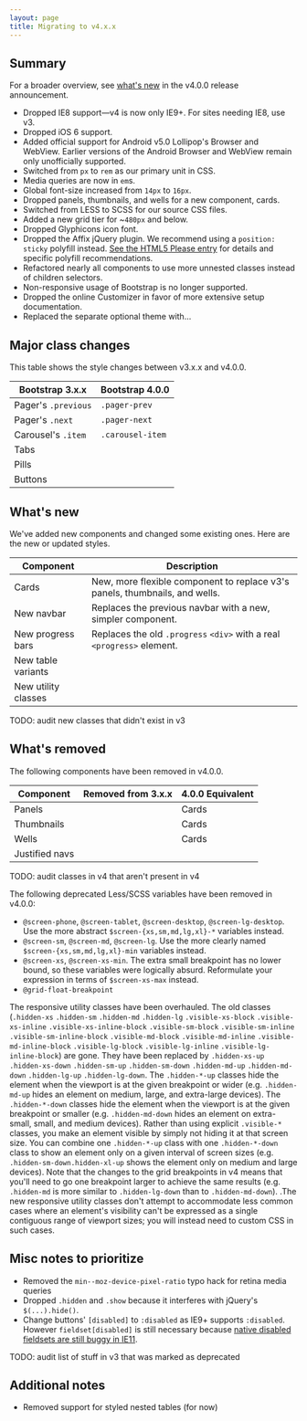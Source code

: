 ```yaml
---
layout: page
title: Migrating to v4.x.x
---
```


## Summary

For a broader overview, see [what's new](http://blog.getbootstrap.com/DEAD-LINK-FIX-ME-PLEASE) in the v4.0.0 release announcement.

- Dropped IE8 support—v4 is now only IE9+. For sites needing IE8, use v3.
- Dropped iOS 6 support.
- Added official support for Android v5.0 Lollipop's Browser and WebView. Earlier versions of the Android Browser and WebView remain only unofficially supported.
- Switched from `px` to `rem` as our primary unit in CSS.
- Media queries are now in `em`s.
- Global font-size increased from `14px` to `16px`.
- Dropped panels, thumbnails, and wells for a new component, cards.
- Switched from LESS to SCSS for our source CSS files.
- Added a new grid tier for ~`480px` and below.
- Dropped Glyphicons icon font.
- Dropped the Affix jQuery plugin. We recommend using a `position: sticky` polyfill instead. [See the HTML5 Please entry](http://html5please.com/#sticky) for details and specific polyfill recommendations.
- Refactored nearly all components to use more unnested classes instead of children selectors.
- Non-responsive usage of Bootstrap is no longer supported.
- Dropped the online Customizer in favor of more extensive setup documentation.
- Replaced the separate optional theme with...

## Major class changes

This table shows the style changes between v3.x.x and v4.0.0.

| Bootstrap 3.x.x | Bootstrap 4.0.0 |
| --- | --- |
| Pager's `.previous` | `.pager-prev` |
| Pager's `.next` | `.pager-next` |
| Carousel's `.item` | `.carousel-item` |
| Tabs | |
| Pills | |
| Buttons | |

## What's new
We've added new components and changed some existing ones. Here are the new or updated styles.

| Component | Description |
| --- | --- |
| Cards | New, more flexible component to replace v3's panels, thumbnails, and wells. |
| New navbar | Replaces the previous navbar with a new, simpler component. |
| New progress bars | Replaces the old `.progress` `<div>` with a real `<progress>` element. |
| New table variants | |
| New utility classes | |

TODO: audit new classes that didn't exist in v3

## What's removed
The following components have been removed in v4.0.0.

| Component | Removed from 3.x.x | 4.0.0 Equivalent |
| --- | --- | --- |
| Panels |  | Cards |
| Thumbnails |  | Cards |
| Wells |  | Cards |
| Justified navs | | |

TODO: audit classes in v4 that aren't present in v4

The following deprecated Less/SCSS variables have been removed in v4.0.0:
* `@screen-phone`, `@screen-tablet`, `@screen-desktop`, `@screen-lg-desktop`. Use the more abstract `$screen-{xs,sm,md,lg,xl}-*` variables instead.
* `@screen-sm`, `@screen-md`, `@screen-lg`. Use the more clearly named `$screen-{xs,sm,md,lg,xl}-min` variables instead.
* `@screen-xs`, `@screen-xs-min`. The extra small breakpoint has no lower bound, so these variables were logically absurd. Reformulate your expression in terms of `$screen-xs-max` instead.
* `@grid-float-breakpoint`

The responsive utility classes have been overhauled. The old classes (`.hidden-xs` `.hidden-sm` `.hidden-md` `.hidden-lg` `.visible-xs-block` `.visible-xs-inline` `.visible-xs-inline-block` `.visible-sm-block` `.visible-sm-inline` `.visible-sm-inline-block` `.visible-md-block` `.visible-md-inline` `.visible-md-inline-block` `.visible-lg-block` `.visible-lg-inline` `.visible-lg-inline-block`) are gone. They have been replaced by `.hidden-xs-up` `.hidden-xs-down` `.hidden-sm-up` `.hidden-sm-down` `.hidden-md-up` `.hidden-md-down` `.hidden-lg-up` `.hidden-lg-down`. The `.hidden-*-up` classes hide the element when the viewport is at the given breakpoint or wider (e.g. `.hidden-md-up` hides an element on medium, large, and extra-large devices). The `.hidden-*-down` classes hide the element when the viewport is at the given breakpoint or smaller (e.g. `.hidden-md-down` hides an element on extra-small, small, and medium devices). Rather than using explicit `.visible-*` classes, you make an element visible by simply not hiding it at that screen size. You can combine one `.hidden-*-up` class with one `.hidden-*-down` class to show an element only on a given interval of screen sizes (e.g. `.hidden-sm-down.hidden-xl-up` shows the element only on medium and large devices). Note that the changes to the grid breakpoints in v4 means that you'll need to go one breakpoint larger to achieve the same results (e.g. `.hidden-md` is more similar to `.hidden-lg-down` than to `.hidden-md-down`). .The new responsive utility classes don't attempt to accommodate less common cases where an element's visibility can't be expressed as a single contiguous range of viewport sizes; you will instead need to custom CSS in such cases.

## Misc notes to prioritize

- Removed the `min--moz-device-pixel-ratio` typo hack for retina media queries
- Dropped `.hidden` and `.show` because it interferes with jQuery's `$(...).hide()`.
- Change buttons' `[disabled]` to `:disabled` as IE9+ supports `:disabled`. However `fieldset[disabled]` is still necessary because [native disabled fieldsets are still buggy in IE11](https://developer.mozilla.org/en-US/docs/Web/HTML/Element/fieldset#Browser_compatibility).

TODO: audit list of stuff in v3 that was marked as deprecated

## Additional notes
- Removed support for styled nested tables (for now)

